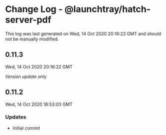 # Change Log - @launchtray/hatch-server-pdf

This log was last generated on Wed, 14 Oct 2020 20:16:22 GMT and should not be manually modified.

## 0.11.3
Wed, 14 Oct 2020 20:16:22 GMT

*Version update only*

## 0.11.2
Wed, 14 Oct 2020 18:53:03 GMT

### Updates

- Initial commit

